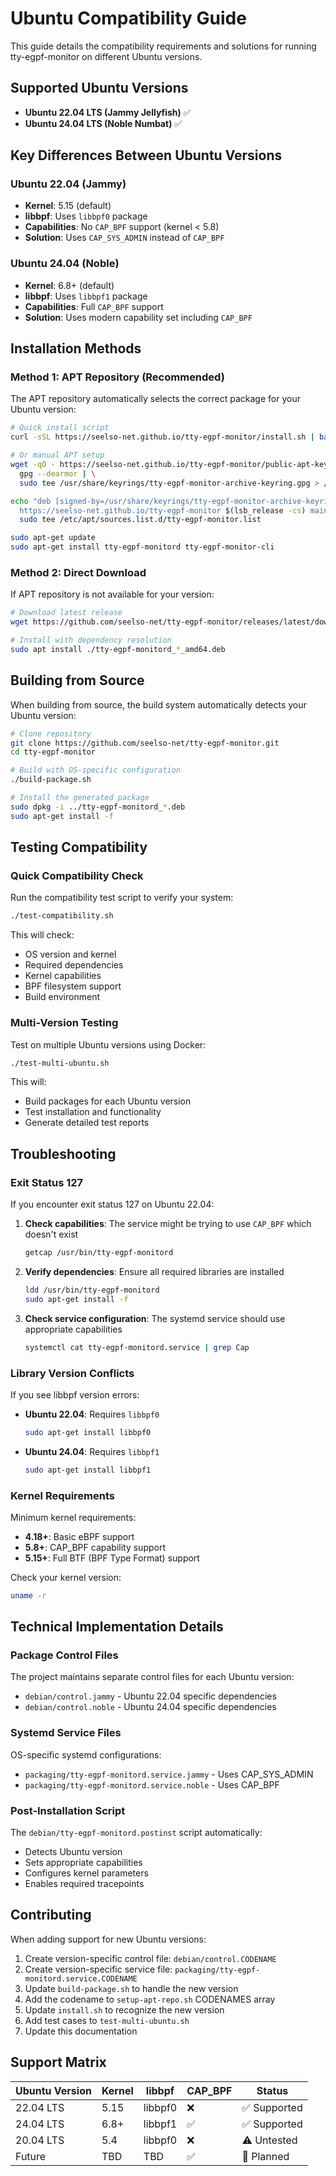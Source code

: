 # Ubuntu Compatibility Guide

This guide details the compatibility requirements and solutions for running tty-egpf-monitor on different Ubuntu versions.

## Supported Ubuntu Versions

- **Ubuntu 22.04 LTS (Jammy Jellyfish)** ✅
- **Ubuntu 24.04 LTS (Noble Numbat)** ✅

## Key Differences Between Ubuntu Versions

### Ubuntu 22.04 (Jammy)
- **Kernel**: 5.15 (default)
- **libbpf**: Uses `libbpf0` package
- **Capabilities**: No `CAP_BPF` support (kernel < 5.8)
- **Solution**: Uses `CAP_SYS_ADMIN` instead of `CAP_BPF`

### Ubuntu 24.04 (Noble)
- **Kernel**: 6.8+ (default)
- **libbpf**: Uses `libbpf1` package
- **Capabilities**: Full `CAP_BPF` support
- **Solution**: Uses modern capability set including `CAP_BPF`

## Installation Methods

### Method 1: APT Repository (Recommended)

The APT repository automatically selects the correct package for your Ubuntu version:

```bash
# Quick install script
curl -sSL https://seelso-net.github.io/tty-egpf-monitor/install.sh | bash

# Or manual APT setup
wget -qO - https://seelso-net.github.io/tty-egpf-monitor/public-apt-key.asc | \
  gpg --dearmor | \
  sudo tee /usr/share/keyrings/tty-egpf-monitor-archive-keyring.gpg > /dev/null

echo "deb [signed-by=/usr/share/keyrings/tty-egpf-monitor-archive-keyring.gpg] \
  https://seelso-net.github.io/tty-egpf-monitor $(lsb_release -cs) main" | \
  sudo tee /etc/apt/sources.list.d/tty-egpf-monitor.list

sudo apt-get update
sudo apt-get install tty-egpf-monitord tty-egpf-monitor-cli
```

### Method 2: Direct Download

If APT repository is not available for your version:

```bash
# Download latest release
wget https://github.com/seelso-net/tty-egpf-monitor/releases/latest/download/tty-egpf-monitord_*_amd64.deb

# Install with dependency resolution
sudo apt install ./tty-egpf-monitord_*_amd64.deb
```

## Building from Source

When building from source, the build system automatically detects your Ubuntu version:

```bash
# Clone repository
git clone https://github.com/seelso-net/tty-egpf-monitor.git
cd tty-egpf-monitor

# Build with OS-specific configuration
./build-package.sh

# Install the generated package
sudo dpkg -i ../tty-egpf-monitord_*.deb
sudo apt-get install -f
```

## Testing Compatibility

### Quick Compatibility Check

Run the compatibility test script to verify your system:

```bash
./test-compatibility.sh
```

This will check:
- OS version and kernel
- Required dependencies
- Kernel capabilities
- BPF filesystem support
- Build environment

### Multi-Version Testing

Test on multiple Ubuntu versions using Docker:

```bash
./test-multi-ubuntu.sh
```

This will:
- Build packages for each Ubuntu version
- Test installation and functionality
- Generate detailed test reports

## Troubleshooting

### Exit Status 127

If you encounter exit status 127 on Ubuntu 22.04:

1. **Check capabilities**: The service might be trying to use `CAP_BPF` which doesn't exist
   ```bash
   getcap /usr/bin/tty-egpf-monitord
   ```

2. **Verify dependencies**: Ensure all required libraries are installed
   ```bash
   ldd /usr/bin/tty-egpf-monitord
   sudo apt-get install -f
   ```

3. **Check service configuration**: The systemd service should use appropriate capabilities
   ```bash
   systemctl cat tty-egpf-monitord.service | grep Cap
   ```

### Library Version Conflicts

If you see libbpf version errors:

- **Ubuntu 22.04**: Requires `libbpf0`
  ```bash
  sudo apt-get install libbpf0
  ```

- **Ubuntu 24.04**: Requires `libbpf1`
  ```bash
  sudo apt-get install libbpf1
  ```

### Kernel Requirements

Minimum kernel requirements:
- **4.18+**: Basic eBPF support
- **5.8+**: CAP_BPF capability support
- **5.15+**: Full BTF (BPF Type Format) support

Check your kernel version:
```bash
uname -r
```

## Technical Implementation Details

### Package Control Files

The project maintains separate control files for each Ubuntu version:
- `debian/control.jammy` - Ubuntu 22.04 specific dependencies
- `debian/control.noble` - Ubuntu 24.04 specific dependencies

### Systemd Service Files

OS-specific systemd configurations:
- `packaging/tty-egpf-monitord.service.jammy` - Uses CAP_SYS_ADMIN
- `packaging/tty-egpf-monitord.service.noble` - Uses CAP_BPF

### Post-Installation Script

The `debian/tty-egpf-monitord.postinst` script automatically:
- Detects Ubuntu version
- Sets appropriate capabilities
- Configures kernel parameters
- Enables required tracepoints

## Contributing

When adding support for new Ubuntu versions:

1. Create version-specific control file: `debian/control.CODENAME`
2. Create version-specific service file: `packaging/tty-egpf-monitord.service.CODENAME`
3. Update `build-package.sh` to handle the new version
4. Add the codename to `setup-apt-repo.sh` CODENAMES array
5. Update `install.sh` to recognize the new version
6. Add test cases to `test-multi-ubuntu.sh`
7. Update this documentation

## Support Matrix

| Ubuntu Version | Kernel | libbpf | CAP_BPF | Status |
|----------------|--------|---------|---------|---------|
| 22.04 LTS | 5.15 | libbpf0 | ❌ | ✅ Supported |
| 24.04 LTS | 6.8+ | libbpf1 | ✅ | ✅ Supported |
| 20.04 LTS | 5.4 | libbpf0 | ❌ | ⚠️ Untested |
| Future | TBD | TBD | ✅ | 🔄 Planned |
